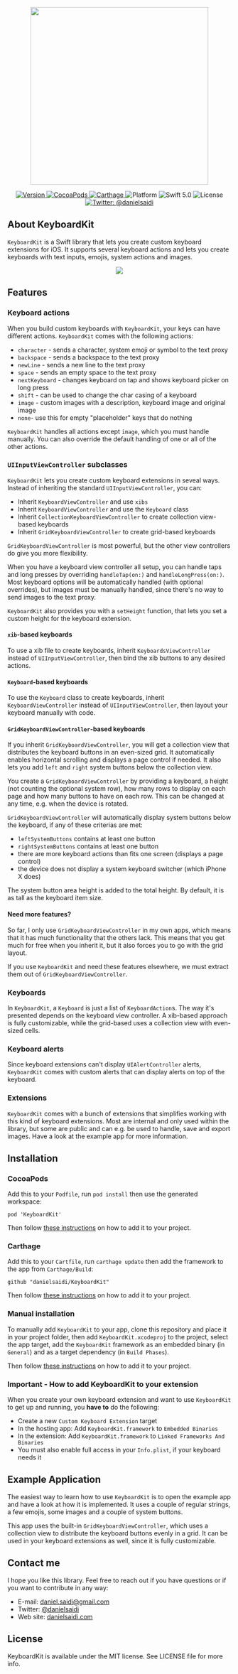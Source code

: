 <p align="center">
    <img src ="Resources/Logo.png" width=400 />
</p>

<p align="center">
    <a href="https://github.com/danielsaidi/KeyboardKit">
        <img src="https://badge.fury.io/gh/danielsaidi%2FKeyboardKit.svg?style=flat" alt="Version" />
    </a>
    <a href="https://cocoapods.org/pods/KeyboardKit">
        <img src="https://img.shields.io/cocoapods/v/KeyboardKit.svg?style=flat" alt="CocoaPods" />
    </a>
    <a href="https://github.com/Carthage/Carthage">
        <img src="https://img.shields.io/badge/carthage-supported-green.svg?style=flat" alt="Carthage" />
    </a>
    <img src="https://img.shields.io/cocoapods/p/KeyboardKit.svg?style=flat" alt="Platform" />
    <img src="https://img.shields.io/badge/Swift-5.0-orange.svg" alt="Swift 5.0" />
    <img src="https://badges.frapsoft.com/os/mit/mit.svg?style=flat&v=102" alt="License" />
    <a href="https://twitter.com/danielsaidi">
        <img src="https://img.shields.io/badge/contact-@danielsaidi-blue.svg?style=flat" alt="Twitter: @danielsaidi" />
    </a>
</p>


## About KeyboardKit

`KeyboardKit` is a Swift library that lets you create custom keyboard extensions
for iOS. It supports several keyboard actions and lets you create keyboards with
text inputs, emojis, system actions and images.

<p align="center">
    <img src ="Resources/Demo.gif" />
</p>


## Features


### Keyboard actions

When you build custom keyboards with `KeyboardKit`, your keys can have different
actions. `KeyboardKit` comes with the following actions:

* `character` - sends a character, system emoji or symbol to the text proxy
* `backspace` - sends a backspace to the text proxy
* `newLine` - sends a new line to the text proxy
* `space` - sends an empty space to the text proxy
* `nextKeyboard` - changes keyboard on tap and shows keyboard picker on long press
* `shift` - can be used to change the char casing of a keyboard
* `image` - custom images with a description, keyboard image and original image
* `none`- use this for empty "placeholder" keys that do nothing

`KeyboardKit` handles all actions except `image`, which you must handle manually.
You can also override the default handling of one or all of the other actions.


### `UIInputViewController` subclasses

`KeyboardKit` lets you create custom keyboard extensions in seveal ways. Instead
of inheriting the standard `UIInputViewController`, you can:

* Inherit `KeyboardViewController` and use `xibs`
* Inherit `KeyboardViewController` and use the `Keyboard` class
* Inherit `CollectionKeyboardViewController` to create collection view-based keyboards
* Inherit `GridKeyboardViewController` to create grid-based keyboards

`GridKeyboardViewController` is most powerful, but the other view controllers do
give you more flexibility.

When you have a keyboard view controller all setup, you can handle taps and long
presses by overriding `handleTap(on:)` and `handleLongPress(on:)`. Most keyboard
options will be automatically handled (with optional overrides), but images must
be manually handled, since there's no way to send images to the text proxy.

`KeyboardKit` also provides you with a `setHeight` function, that lets you set a
custom height for the keyboard extension.

#### `xib`-based keyboards

To use a xib file to create keyboards, inherit `KeyboardsViewController` instead
of `UIInputViewController`, then bind the xib buttons to any desired actions.

#### `Keyboard`-based keyboards

To use the `Keyboard` class to create keyboards, inherit `KeyboardViewController`
instead of `UIInputViewController`, then layout your keyboard manually with code.

#### `GridKeyboardViewController`-based keyboards

If you inherit `GridKeyboardViewController`, you will get a collection view that
distributes the keyboard buttons in an even-sized grid. It automatically enables
horizontal scrolling and displays a page control if needed. It also lets you add
`left` and `right` system buttons below the collection view. 

You create a `GridKeyboardViewController` by providing a keyboard, a height (not
counting the optional system row), how many rows to display on each page and how
many buttons to have on each row. This can be changed at any time, e.g. when the
device is rotated.

`GridKeyboardViewController` will automatically display system buttons below the
keyboard, if any of these criterias are met:

 * `leftSystemButtons` contains at least one button
 * `rightSystemButtons` contains at least one button
 * there are more keyboard actions than fits one screen (displays a page control)
 * the device does not display a system keyboard switcher (which iPhone X does)

The system button area height is added to the total height. By default, it is as
tall as the keyboard item size.

#### Need more features?

So far, I only use `GridKeyboardViewController` in my own apps, which means that
it has much functionality that the others lack. This means that you get much for
free when you inherit it, but it also forces you to go with the grid layout.

If you use `KeyboardKit` and need these features elsewhere, we must extract them
out of `GridKeyboardViewController`.


### Keyboards

In `KeyboardKit`, a `Keyboard` is just a list of `KeyboardAction`s. The way it's
presented depends on the keyboard view controller. A xib-based approach is fully
customizable, while the grid-based uses a collection view with even-sized cells.


### Keyboard alerts

Since keyboard extensions can't display `UIAlertController` alerts, `KeyboardKit`
comes with custom alerts that can display alerts on top of the keyboard.


### Extensions

`KeyboardKit` comes with a bunch of extensions that simplifies working with this
kind of keyboard extensions. Most are internal and only used within the library,
but some are public and can e.g. be used to handle, save and export images. Have
a look at the example app for more information.


## Installation

### CocoaPods

Add this to your `Podfile`, run `pod install` then use the generated workspace:
```
pod 'KeyboardKit'
```
Then follow [these instructions](#add) on how to add it to your project.

### Carthage

Add this to your `Cartfile`, run `carthage update` then add the framework to the
app from `Carthage/Build`:
```
github "danielsaidi/KeyboardKit"
```
Then follow [these instructions](#add) on how to add it to your project.

### Manual installation

To manually add `KeyboardKit` to your app, clone this repository and place it in
your project folder, then add `KeyboardKit.xcodeproj` to the project, select the
app target, add the `KeyboardKit` framework as an embedded binary (in `General`)
and as a target dependency (in `Build Phases`).

Then follow [these instructions](#add) on how to add it to your project.

<a name="add"></a>
### Important - How to add KeyboardKit to your extension

When you create your own keyboard extension and want to use `KeyboardKit` to get
up and running, you **have to** do the following:

* Create a new `Custom Keyboard Extension` target
* In the hosting app: Add `KeyboardKit.framework` to `Embedded Binaries`
* In the extension: Add `KeyboardKit.framework` to `Linked Frameworks And Binaries`
* You must also enable full access in your `Info.plist`, if your keyboard needs it


## Example Application

The easiest way to learn how to use `KeyboardKit` is to open the example app and
have a look at how it is implemented. It uses a couple of regular strings, a few
emojis, some images and a couple of system buttons.

This app uses the built-in `GridKeyboardViewController`, which uses a collection
view to distribute the keyboard buttons evenly in a grid. It can be used in your
keyboard extensions as well, since it is fully customizable.


## Contact me

I hope you like this library. Feel free to reach out if you have questions or if
you want to contribute in any way:

* E-mail: [daniel.saidi@gmail.com](mailto:daniel.saidi@gmail.com)
* Twitter: [@danielsaidi](http://www.twitter.com/danielsaidi)
* Web site: [danielsaidi.com](http://www.danielsaidi.com)


## License

KeyboardKit is available under the MIT license. See LICENSE file for more info.


[Carthage]: https://github.com/Carthage/Carthage
[CocoaPods]: https://cocoapods.org/